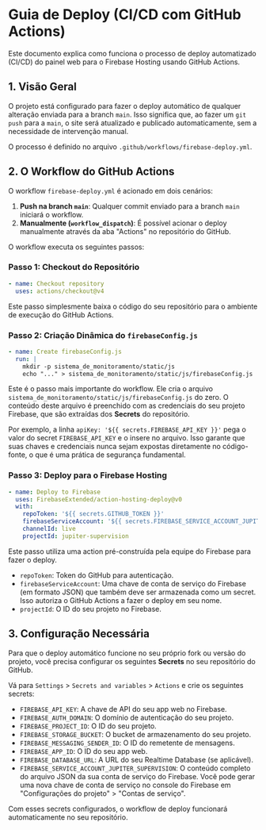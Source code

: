 # Guia de Deploy (CI/CD com GitHub Actions)

Este documento explica como funciona o processo de deploy automatizado (CI/CD) do painel web para o Firebase Hosting usando GitHub Actions.

## 1. Visão Geral

O projeto está configurado para fazer o deploy automático de qualquer alteração enviada para a branch `main`. Isso significa que, ao fazer um `git push` para a `main`, o site será atualizado e publicado automaticamente, sem a necessidade de intervenção manual.

O processo é definido no arquivo `.github/workflows/firebase-deploy.yml`.

## 2. O Workflow do GitHub Actions

O workflow `firebase-deploy.yml` é acionado em dois cenários:
1.  **Push na branch `main`**: Qualquer commit enviado para a branch `main` iniciará o workflow.
2.  **Manualmente (`workflow_dispatch`)**: É possível acionar o deploy manualmente através da aba "Actions" no repositório do GitHub.

O workflow executa os seguintes passos:

### Passo 1: Checkout do Repositório
```yaml
- name: Checkout repository
  uses: actions/checkout@v4
```
Este passo simplesmente baixa o código do seu repositório para o ambiente de execução do GitHub Actions.

### Passo 2: Criação Dinâmica do `firebaseConfig.js`
```yaml
- name: Create firebaseConfig.js
  run: |
    mkdir -p sistema_de_monitoramento/static/js
    echo "..." > sistema_de_monitoramento/static/js/firebaseConfig.js
```
Este é o passo mais importante do workflow. Ele cria o arquivo `sistema_de_monitoramento/static/js/firebaseConfig.js` do zero. O conteúdo deste arquivo é preenchido com as credenciais do seu projeto Firebase, que são extraídas dos **Secrets** do repositório.

Por exemplo, a linha `apiKey: '${{ secrets.FIREBASE_API_KEY }}'` pega o valor do secret `FIREBASE_API_KEY` e o insere no arquivo. Isso garante que suas chaves e credenciais nunca sejam expostas diretamente no código-fonte, o que é uma prática de segurança fundamental.

### Passo 3: Deploy para o Firebase Hosting
```yaml
- name: Deploy to Firebase
  uses: FirebaseExtended/action-hosting-deploy@v0
  with:
    repoToken: '${{ secrets.GITHUB_TOKEN }}'
    firebaseServiceAccount: '${{ secrets.FIREBASE_SERVICE_ACCOUNT_JUPITER_SUPERVISION }}'
    channelId: live
    projectId: jupiter-supervision
```
Este passo utiliza uma action pré-construída pela equipe do Firebase para fazer o deploy.
- `repoToken`: Token do GitHub para autenticação.
- `firebaseServiceAccount`: Uma chave de conta de serviço do Firebase (em formato JSON) que também deve ser armazenada como um secret. Isso autoriza o GitHub Actions a fazer o deploy em seu nome.
- `projectId`: O ID do seu projeto no Firebase.

## 3. Configuração Necessária

Para que o deploy automático funcione no seu próprio fork ou versão do projeto, você precisa configurar os seguintes **Secrets** no seu repositório do GitHub.

Vá para `Settings` > `Secrets and variables` > `Actions` e crie os seguintes secrets:

- `FIREBASE_API_KEY`: A chave de API do seu app web no Firebase.
- `FIREBASE_AUTH_DOMAIN`: O domínio de autenticação do seu projeto.
- `FIREBASE_PROJECT_ID`: O ID do seu projeto.
- `FIREBASE_STORAGE_BUCKET`: O bucket de armazenamento do seu projeto.
- `FIREBASE_MESSAGING_SENDER_ID`: O ID do remetente de mensagens.
- `FIREBASE_APP_ID`: O ID do seu app web.
- `FIREBASE_DATABASE_URL`: A URL do seu Realtime Database (se aplicável).
- `FIREBASE_SERVICE_ACCOUNT_JUPITER_SUPERVISION`: O conteúdo completo do arquivo JSON da sua conta de serviço do Firebase. Você pode gerar uma nova chave de conta de serviço no console do Firebase em "Configurações do projeto" > "Contas de serviço".

Com esses secrets configurados, o workflow de deploy funcionará automaticamente no seu repositório.
